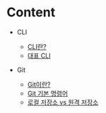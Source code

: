 # Content
- CLI
    - [CLI란?](https://github.com/TaegyunB/TIL/blob/master/Git/CLI.md)
    - [대표 CLI](https://github.com/TaegyunB/TIL/blob/master/Git/CLI-Command.md)

- Git
    - [Git이란?](https://github.com/TaegyunB/TIL/blob/master/Git/Git.md)
    - [Git 기본 명령어](https://github.com/TaegyunB/TIL/blob/master/Git/Git-Command.md)
    - [로컬 저장소 vs 원격 저장소](https://github.com/TaegyunB/TIL/blob/master/Git/local_vs_remote.md)
